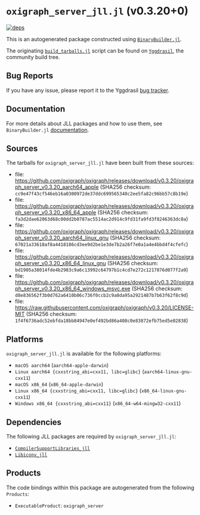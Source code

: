 # `oxigraph_server_jll.jl` (v0.3.20+0)

[![deps](https://juliahub.com/docs/oxigraph_server_jll/deps.svg)](https://juliahub.com/ui/Packages/oxigraph_server_jll/4pc4e?page=2)

This is an autogenerated package constructed using [`BinaryBuilder.jl`](https://github.com/JuliaPackaging/BinaryBuilder.jl).

The originating [`build_tarballs.jl`](https://github.com/JuliaPackaging/Yggdrasil/blob/7e3826cd689c0f94956d5b62d7bce510688fe60e/O/oxigraph_server/build_tarballs.jl) script can be found on [`Yggdrasil`](https://github.com/JuliaPackaging/Yggdrasil/), the community build tree.

## Bug Reports

If you have any issue, please report it to the Yggdrasil [bug tracker](https://github.com/JuliaPackaging/Yggdrasil/issues).

## Documentation

For more details about JLL packages and how to use them, see `BinaryBuilder.jl` [documentation](https://docs.binarybuilder.org/stable/jll/).

## Sources

The tarballs for `oxigraph_server_jll.jl` have been built from these sources:

* file: https://github.com/oxigraph/oxigraph/releases/download/v0.3.20/oxigraph_server_v0.3.20_aarch64_apple (SHA256 checksum: `cc9e47f43cf546eb16a0300972de37ddc699565340c2ee5fa82c96bb57c8b19e`)
* file: https://github.com/oxigraph/oxigraph/releases/download/v0.3.20/oxigraph_server_v0.3.20_x86_64_apple (SHA256 checksum: `fa3d2dae62063d68c00dd2b0787ac5514ac2d914c9fd31fa9fd3f8246363dc8a`)
* file: https://github.com/oxigraph/oxigraph/releases/download/v0.3.20/oxigraph_server_v0.3.20_aarch64_linux_gnu (SHA256 checksum: `67021a33618af8a4418186cd3ee9d2be1e3de7b2a26f7e0a1a4e4bbd4f4cfefc`)
* file: https://github.com/oxigraph/oxigraph/releases/download/v0.3.20/oxigraph_server_v0.3.20_x86_64_linux_gnu (SHA256 checksum: `bd1905a38014fde4b2983c9a6c13992c64797b1c4cd7e272c1217876d077f2a9`)
* file: https://github.com/oxigraph/oxigraph/releases/download/v0.3.20/oxigraph_server_v0.3.20_x86_64_windows_msvc.exe (SHA256 checksum: `d8e836562f3b0d762a6410b06c736f0ccb2c9a0da95a2921487b7b63f62f8c9d`)
* file: https://raw.githubusercontent.com/oxigraph/oxigraph/v0.3.20/LICENSE-MIT (SHA256 checksum: `1f4f6736adc52ebfda18bb84947e0ef492bd86a408c0e83872efb75ed5e02838`)

## Platforms

`oxigraph_server_jll.jl` is available for the following platforms:

* `macOS aarch64` (`aarch64-apple-darwin`)
* `Linux aarch64 {cxxstring_abi=cxx11, libc=glibc}` (`aarch64-linux-gnu-cxx11`)
* `macOS x86_64` (`x86_64-apple-darwin`)
* `Linux x86_64 {cxxstring_abi=cxx11, libc=glibc}` (`x86_64-linux-gnu-cxx11`)
* `Windows x86_64 {cxxstring_abi=cxx11}` (`x86_64-w64-mingw32-cxx11`)

## Dependencies

The following JLL packages are required by `oxigraph_server_jll.jl`:

* [`CompilerSupportLibraries_jll`](https://github.com/JuliaBinaryWrappers/CompilerSupportLibraries_jll.jl)
* [`Libiconv_jll`](https://github.com/JuliaBinaryWrappers/Libiconv_jll.jl)

## Products

The code bindings within this package are autogenerated from the following `Products`:

* `ExecutableProduct`: `oxigraph_server`
